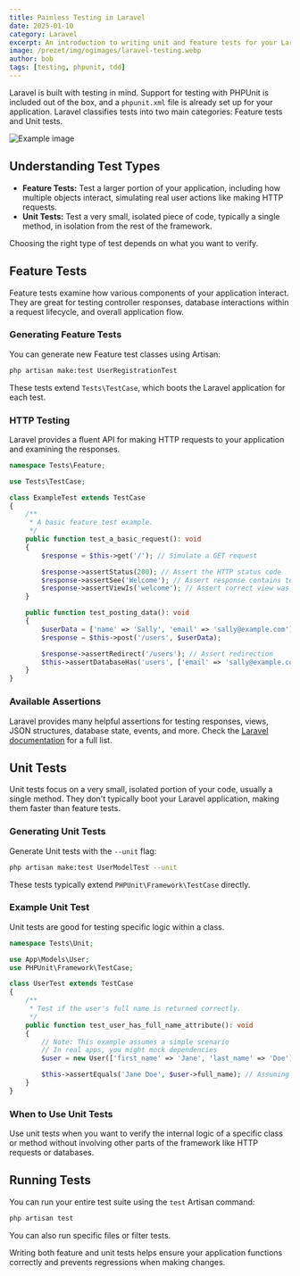 ```yaml
---
title: Painless Testing in Laravel
date: 2025-01-10
category: Laravel
excerpt: An introduction to writing unit and feature tests for your Laravel applications.
image: /prezet/img/ogimages/laravel-testing.webp
author: bob
tags: [testing, phpunit, tdd]
---
```


Laravel is built with testing in mind. Support for testing with PHPUnit is included out of the box, and a `phpunit.xml` file is already set up for your application. Laravel classifies tests into two main categories: Feature tests and Unit tests.

![Example image](writing-tests-in-laravel.webp)

## Understanding Test Types

*   **Feature Tests:** Test a larger portion of your application, including how multiple objects interact, simulating real user actions like making HTTP requests.
*   **Unit Tests:** Test a very small, isolated piece of code, typically a single method, in isolation from the rest of the framework.

Choosing the right type of test depends on what you want to verify.

## Feature Tests

Feature tests examine how various components of your application interact. They are great for testing controller responses, database interactions within a request lifecycle, and overall application flow.

### Generating Feature Tests

You can generate new Feature test classes using Artisan:

```bash
php artisan make:test UserRegistrationTest
```

These tests extend `Tests\TestCase`, which boots the Laravel application for each test.

### HTTP Testing

Laravel provides a fluent API for making HTTP requests to your application and examining the responses.

```php
namespace Tests\Feature;

use Tests\TestCase;

class ExampleTest extends TestCase
{
    /**
     * A basic feature test example.
     */
    public function test_a_basic_request(): void
    {
        $response = $this->get('/'); // Simulate a GET request

        $response->assertStatus(200); // Assert the HTTP status code
        $response->assertSee('Welcome'); // Assert response contains text
        $response->assertViewIs('welcome'); // Assert correct view was returned
    }

    public function test_posting_data(): void
    {
        $userData = ['name' => 'Sally', 'email' => 'sally@example.com'];
        $response = $this->post('/users', $userData);

        $response->assertRedirect('/users'); // Assert redirection
        $this->assertDatabaseHas('users', ['email' => 'sally@example.com']); // Assert data was saved
    }
}
```

### Available Assertions

Laravel provides many helpful assertions for testing responses, views, JSON structures, database state, events, and more. Check the [Laravel documentation](https://laravel.com/docs/http-tests#available-assertions) for a full list.

## Unit Tests

Unit tests focus on a very small, isolated portion of your code, usually a single method. They don't typically boot your Laravel application, making them faster than feature tests.

### Generating Unit Tests

Generate Unit tests with the `--unit` flag:

```bash
php artisan make:test UserModelTest --unit
```

These tests typically extend `PHPUnit\Framework\TestCase` directly.

### Example Unit Test

Unit tests are good for testing specific logic within a class.

```php
namespace Tests\Unit;

use App\Models\User;
use PHPUnit\Framework\TestCase;

class UserTest extends TestCase
{
    /**
     * Test if the user's full name is returned correctly.
     */
    public function test_user_has_full_name_attribute(): void
    {
        // Note: This example assumes a simple scenario
        // In real apps, you might mock dependencies
        $user = new User(['first_name' => 'Jane', 'last_name' => 'Doe']);

        $this->assertEquals('Jane Doe', $user->full_name); // Assuming a full_name accessor exists
    }
}
```

### When to Use Unit Tests

Use unit tests when you want to verify the internal logic of a specific class or method without involving other parts of the framework like HTTP requests or databases.

## Running Tests

You can run your entire test suite using the `test` Artisan command:

```bash
php artisan test
```

You can also run specific files or filter tests.

Writing both feature and unit tests helps ensure your application functions correctly and prevents regressions when making changes. 
